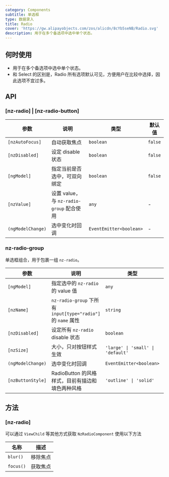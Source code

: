 ```yaml
---
category: Components
subtitle: 单选框
type: 数据录入
title: Radio
cover: 'https://gw.alipayobjects.com/zos/alicdn/8cYb5seNB/Radio.svg'
description: 用于在多个备选项中选中单个状态。
---
```



## 何时使用

- 用于在多个备选项中选中单个状态。
- 和 Select 的区别是，Radio 所有选项默认可见，方便用户在比较中选择，因此选项不宜过多。


## API

### [nz-radio] | [nz-radio-button]

| 参数                | 说明                               | 类型                      | 默认值     |
|-------------------|----------------------------------|-------------------------|---------|
| `[nzAutoFocus]`   | 自动获取焦点                           | `boolean`               | `false` |
| `[nzDisabled]`    | 设定 disable 状态                    | `boolean`               | `false` |
| `[ngModel]`       | 指定当前是否选中，可双向绑定                   | `boolean`               | `false` |
| `[nzValue]`       | 设置 value，与 `nz-radio-group` 配合使用 | `any`                   | -       |
| `(ngModelChange)` | 选中变化时回调                          | `EventEmitter<boolean>` | -       |

### nz-radio-group

单选框组合，用于包裹一组 `nz-radio`。

| 参数                | 说明                                                     | 类型                                | 默认值         |
|-------------------|--------------------------------------------------------|-----------------------------------|-------------|
| `[ngModel]`       | 指定选中的 `nz-radio` 的 value 值                             | `any`                             | -           |
| `[nzName]`        | `nz-radio-group` 下所有 `input[type="radio"]` 的 `name` 属性 | `string`                          | -           |
| `[nzDisabled]`    | 设定所有 `nz-radio` disable 状态                             | `boolean`                         | `false`     |
| `[nzSize]`        | 大小，只对按钮样式生效                                            | `'large' \| 'small' \| 'default'` | `'default'` |
| `(ngModelChange)` | 选中变化时回调                                                | `EventEmitter<boolean>`           | -           |
| `[nzButtonStyle]` | RadioButton 的风格样式，目前有描边和填色两种风格                         | `'outline' \| 'solid'`            | `'outline'` |

## 方法

### [nz-radio]

可以通过 `ViewChild` 等其他方式获取 `NzRadioComponent` 使用以下方法

| 名称        | 描述   |
|-----------|------|
| `blur()`  | 移除焦点 |
| `focus()` | 获取焦点 |
